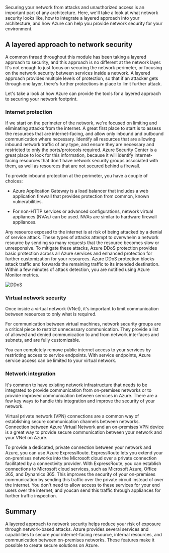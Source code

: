 Securing your network from attacks and unauthorized access is an important part of any architecture. Here, we'll take a look at what network security looks like, how to integrate a layered approach into your architecture, and how Azure can help you provide network security for your environment.

## A layered approach to network security

A common thread throughout this module has been taking a layered approach to security, and this approach is no different at the network layer. It's not enough to just focus on securing the network perimeter, or focusing on the network security between services inside a network. A layered approach provides multiple levels of protection, so that if an attacker gets through one layer, there's further protections in place to limit further attack.

Let's take a look at how Azure can provide the tools for a layered approach to securing your network footprint.

### Internet protection

If we start on the perimeter of the network, we're focused on limiting and eliminating attacks from the internet. A great first place to start is to assess the resources that are internet-facing, and allow only inbound and outbound communication where necessary. Identify all resources that are allowing inbound network traffic of any type, and ensure they are necessary and restricted to only the ports/protocols required. Azure Security Center is a great place to look for this information, because it will identify internet-facing resources that don't have network security groups associated with them, as well as resources that are not secured behind a firewall.

To provide inbound protection at the perimeter, you have a couple of choices:

* Azure Application Gateway is a load balancer that includes a web application firewall that provides protection from common, known vulnerabilities.

* For non-HTTP services or advanced configurations, network virtual appliances (NVAs) can be used. NVAs are similar to hardware firewall appliances.


Any resource exposed to the internet is at risk of being attacked by a denial of service attack. These types of attacks attempt to overwhelm a network resource by sending so many requests that the resource becomes slow or unresponsive. To mitigate these attacks, Azure DDoS protection provides basic protection across all Azure services and enhanced protection for further customization for your resources. Azure DDoS protection blocks attack traffic and forwards the remaining traffic to its intended destination. Within a few minutes of attack detection, you are notified using Azure Monitor metrics.

<!--TODO: replace with final media which was submitted for Design-for-security-in-azure -->
![DDoS](../media-COPIED-FROM-DESIGNFORSECURITY/ddos.png)

### Virtual network security

Once inside a virtual network (VNet), it's important to limit communication between resources to only what is required.

For communication between virtual machines, network security groups are a critical piece to restrict unnecessary communication. They provide a list of allowed and denied communication to and from network interfaces and subnets, and are fully customizable.

You can completely remove public internet access to your services by restricting access to service endpoints. With service endpoints, Azure service access can be limited to your virtual network.

### Network integration

It's common to have existing network infrastructure that needs to be integrated to provide communication from on-premises networks or to provide improved communication between services in Azure. There are a few key ways to handle this integration and improve the security of your network.

Virtual private network (VPN) connections are a common way of establishing secure communication channels between networks. Connection between Azure Virtual Network and an on-premises VPN device is a great way to provide secure communication between your network and your VNet on Azure.

To provide a dedicated, private connection between your network and Azure, you can use Azure ExpressRoute. ExpressRoute lets you extend your on-premises networks into the Microsoft cloud over a private connection facilitated by a connectivity provider. With ExpressRoute, you can establish connections to Microsoft cloud services, such as Microsoft Azure, Office 365, and Dynamics 365. This improves the security of your on-premises communication by sending this traffic over the private circuit instead of over the internet. You don't need to allow access to these services for your end users over the internet, and youcan send this traffic through appliances for further traffic inspection.

## Summary

A layered approach to network security helps reduce your risk of exposure through network-based attacks. Azure provides several services and capabilities to secure your internet-facing resource, internal resources, and communication between on-premises networks. These features make it possible to create secure solutions on Azure.